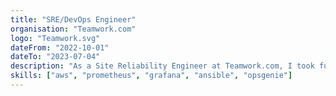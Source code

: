 ```yaml
---
title: "SRE/DevOps Engineer"
organisation: "Teamwork.com"
logo: "Teamwork.svg"
dateFrom: "2022-10-01"
dateTo: "2023-07-04"
description: "As a Site Reliability Engineer at Teamwork.com, I took full ownership of our monitoring, alerting, and observability services, implementing alert priority classifications and providing high-level visibility on service reliability. I also automated frequent tasks using Ansible, and provided other departments with access to relevant playbooks for self-service. Additionally, I collaborated with the SysOps team to improve RabbitMQ, HAProxy, AWS infrastructure, and general security, all while fulfilling on-call duties."
skills: ["aws", "prometheus", "grafana", "ansible", "opsgenie"]
---
```

